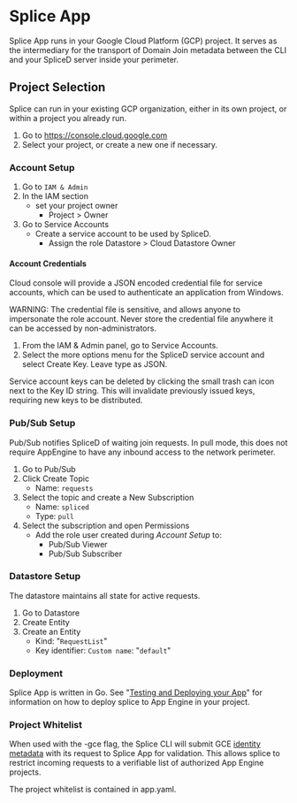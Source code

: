 # Splice App

Splice App runs in your Google Cloud Platform (GCP) project. It serves as the
intermediary for the transport of Domain Join metadata between the CLI and your
SpliceD server inside your perimeter.

## Project Selection

Splice can run in your existing GCP organization, either in its own project, or
within a project you already run.

1.  Go to https://console.cloud.google.com
1.  Select your project, or create a new one if necessary.

### Account Setup

1.  Go to `IAM & Admin`
1.  In the IAM section
    *   set your project owner
        *   Project > Owner
1.  Go to Service Accounts
    *   Create a service account to be used by SpliceD.
        *   Assign the role Datastore > Cloud Datastore Owner

#### Account Credentials

Cloud console will provide a JSON encoded credential file for service accounts,
which can be used to authenticate an application from Windows.

WARNING: The credential file is sensitive, and allows anyone to impersonate the
role account. Never store the credential file anywhere it can be accessed by
non-administrators.

1.  From the IAM & Admin panel, go to Service Accounts.
1.  Select the more options menu for the SpliceD service account and select
    Create Key. Leave type as JSON.

Service account keys can be deleted by clicking the small trash can icon next to
the Key ID string. This will invalidate previously issued keys, requiring new
keys to be distributed.

### Pub/Sub Setup

Pub/Sub notifies SpliceD of waiting join requests. In pull mode, this does not
require AppEngine to have any inbound access to the network perimeter.

1.  Go to Pub/Sub
1.  Click Create Topic
    *   Name: `requests`
1.  Select the topic and create a New Subscription
    *   Name: `spliced`
    *   Type: `pull`
1.  Select the subscription and open Permissions
    *   Add the role user created during *Account Setup* to:
        *   Pub/Sub Viewer
        *   Pub/Sub Subscriber

### Datastore Setup

The datastore maintains all state for active requests.

1.  Go to Datastore
1.  Create Entity
1.  Create an Entity
    *   Kind: "`RequestList`"
    *   Key identifier: `Custom name`: "`default`"

### Deployment

Splice App is written in Go. See "[Testing and Deploying your
App](https://cloud.google.com/appengine/docs/standard/go/testing-and-deploying-your-app)"
for information on how to deploy splice to App Engine in your project.

### Project Whitelist

When used with the -gce flag, the Splice CLI will submit GCE [identity metadata](https://cloud.google.com/compute/docs/instances/verifying-instance-identity) with its request to Splice App for validation. This allows splice to restrict incoming requests to a verifiable list of authorized App Engine projects.

The project whitelist is contained in app.yaml.


